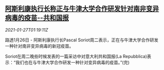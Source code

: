 <!--1611714196000-->
[阿斯利康执行长称正与牛津大学合作研发针对南非变异病毒的疫苗--共和国报](https://cn.reuters.com/article/astrazenecaoxford-vaccine-0126-tues-idCNKBS29W04Z)
------

<div><i>2021-01-27T01:19:11Z</i></div><p>路透1月26日 - 阿斯利康执行长Pascal Soriot周二表示，正在与牛津大学合作研发一种针对南非变异病毒的新冠疫苗。</p><p>Soriot在周二晚些时候发表的一篇采访中对意大利共和国报(La Repubblica)表示：“我们也在与牛津大学合作研发一种针对变异病毒的疫苗。”(完)</p>
